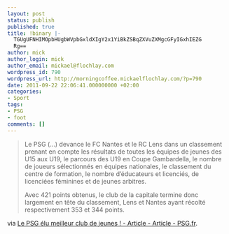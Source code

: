 ```yaml
---
layout: post
status: publish
published: true
title: !binary |-
  TGUgUFNHIMOpbHUgbWVpbGxldXIgY2x1YiBkZSBqZXVuZXMgcGFyIGxhIEZG
  Rg==
author: mick
author_login: mick
author_email: mickael@flochlay.com
wordpress_id: 790
wordpress_url: http://morningcoffee.mickaelflochlay.com/?p=790
date: 2011-09-22 22:06:41.000000000 +02:00
categories:
- Sport
tags:
- PSG
- foot
comments: []
---
```

<blockquote>Le PSG (...) devance le FC Nantes et le RC Lens dans un classement prenant en compte les résultats de toutes les équipes de jeunes des U15 aux U19, le parcours des U19 en Coupe Gambardella, le nombre de joueurs sélectionnés en équipes nationales, le classement du centre de formation, le nombre d’éducateurs et licenciés, de licenciées féminines et de jeunes arbitres.

Avec 421 points obtenus, le club de la capitale termine donc largement en tête du classement, Lens et Nantes ayant récolté respectivement 353 et 344 points.</blockquote>
via <a href="http://www.psg.fr/fr/Article/003001/Article/55028/Le-PSG-elu-meilleur-club-de-jeunes">Le PSG élu meilleur club de jeunes ! - Article - Article - PSG.fr</a>.
